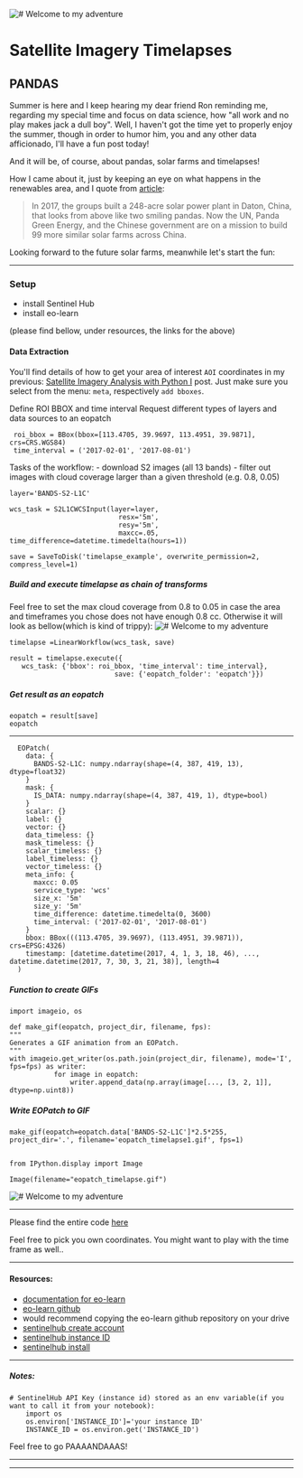 ![# Welcome to my adventure](/images/pandas.gif)

# Satellite Imagery Timelapses


## PANDAS

Summer is here and I keep hearing my dear friend Ron reminding me, regarding my special time and focus on data science, 
how "all work and no play makes jack a dull boy". Well, I haven't got the time yet to properly enjoy the summer, 
though in order to humor him, you and any other data afficionado, I'll have a fun post today! 

And it will be, of course, about pandas, solar farms and timelapses!
 
How I came about it, just by keeping an eye on what happens in the renewables area, and I quote from [article](https://www.businessinsider.com/china-panda-shaped-solar-energy-farms-project-2018-6): 
> In 2017, the groups built a 248-acre solar power plant in Daton, China, that looks from above like two smiling pandas. 
Now the UN, Panda Green Energy, and the Chinese government are on a mission to build 99 more similar solar farms across China.

Looking forward to the future solar farms, meanwhile let's start the fun:

___________________

### Setup 
   - install Sentinel Hub 
   - install eo-learn
   
(please find bellow, under resources, the links for the above)

#### Data Extraction

You'll find details of how to get your area of interest `AOI` coordinates in my previous: [Satellite Imagery Analysis with Python I](https://danielmoraite.github.io/docs/satellite1.html) post. 
Just make sure you select from the menu: `meta`, respectively `add bboxes`. 

Define ROI BBOX and time interval
Request different types of layers and data sources to an eopatch

     roi_bbox = BBox(bbox=[113.4705, 39.9697, 113.4951, 39.9871], crs=CRS.WGS84)
     time_interval = ('2017-02-01', '2017-08-01')

Tasks of the workflow:
     - download S2 images (all 13 bands)
     - filter out images with cloud coverage larger than a given threshold (e.g. 0.8, 0.05)


    layer='BANDS-S2-L1C'
      ​
    wcs_task = S2L1CWCSInput(layer=layer, 
                               resx='5m',
                               resy='5m',
                               maxcc=.05, time_difference=datetime.timedelta(hours=1))
      ​
    save = SaveToDisk('timelapse_example', overwrite_permission=2, compress_level=1)
      
##### Build and execute timelapse as chain of transforms

Feel free to set the max cloud coverage from 0.8 to 0.05 in case the area and timeframes you chose does not have enough 0.8 cc. 
Otherwise it will look as bellow(which is kind of trippy):
![# Welcome to my adventure](/images/withclouds.gif)

    timelapse =LinearWorkflow(wcs_task, save)
      ​
    result = timelapse.execute({
       wcs_task: {'bbox': roi_bbox, 'time_interval': time_interval},
                              save: {'eopatch_folder': 'eopatch'}})
##### Get result as an eopatch

    eopatch = result[save]
    eopatch
 --------------

      EOPatch(
        data: {
          BANDS-S2-L1C: numpy.ndarray(shape=(4, 387, 419, 13), dtype=float32)
        }
        mask: {
          IS_DATA: numpy.ndarray(shape=(4, 387, 419, 1), dtype=bool)
        }
        scalar: {}
        label: {}
        vector: {}
        data_timeless: {}
        mask_timeless: {}
        scalar_timeless: {}
        label_timeless: {}
        vector_timeless: {}
        meta_info: {
          maxcc: 0.05
          service_type: 'wcs'
          size_x: '5m'
          size_y: '5m'
          time_difference: datetime.timedelta(0, 3600)
          time_interval: ('2017-02-01', '2017-08-01')
        }
        bbox: BBox(((113.4705, 39.9697), (113.4951, 39.9871)), crs=EPSG:4326)
        timestamp: [datetime.datetime(2017, 4, 1, 3, 18, 46), ..., datetime.datetime(2017, 7, 30, 3, 21, 38)], length=4
      )
      
##### Function to create GIFs

    import imageio, os
      ​
    def make_gif(eopatch, project_dir, filename, fps):
    """
    Generates a GIF animation from an EOPatch.
    """
    with imageio.get_writer(os.path.join(project_dir, filename), mode='I', fps=fps) as writer:
               for image in eopatch:
                   writer.append_data(np.array(image[..., [3, 2, 1]], dtype=np.uint8))
                      
##### Write EOPatch to GIF

    make_gif(eopatch=eopatch.data['BANDS-S2-L1C']*2.5*255, project_dir='.', filename='eopatch_timelapse1.gif', fps=1)
 

    from IPython.display import Image
    ​
    Image(filename="eopatch_timelapse.gif")


![# Welcome to my adventure](/images/london.gif)


_________________________

Please find the entire code [here](https://github.com/DanielMoraite/DanielMoraite.github.io/blob/master/assets/panda.ipynb)

Feel free to pick you own coordinates. You might want to play with the time frame as well..

_________________________
#### Resources:

  - [documentation for eo-learn](https://eo-learn.readthedocs.io/en/latest/index.html)
  - [eo-learn github](https://github.com/sentinel-hub/eo-learn)
  - would recommend copying the eo-learn github repository on your drive
  - [sentinelhub create account](https://services.sentinel-hub.com/oauth/subscription?param_redirect_uri=https://apps.sentinel-hub.com/dashboard/oauthCallback.html&param_state=%2Fconfigurations&param_scope=SH&param_client_id=30cf1d69-af7e-4f3a-997d-0643d660a478&origin=)
  - [sentinelhub instance ID](https://www.sentinel-hub.com/faq/where-get-instance-id)
  - [sentinelhub install](https://pypi.org/project/sentinelhub/)
  
_________________________
##### Notes:

    # SentinelHub API Key (instance id) stored as an env variable(if you want to call it from your notebook):        
        import os
        os.environ['INSTANCE_ID']='your instance ID'
        INSTANCE_ID = os.environ.get('INSTANCE_ID')



Feel free to go PAAAANDAAAS!

-------------------------
_________________________
